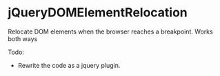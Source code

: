 # jQueryDOMElementRelocation

Relocate DOM elements when the browser reaches a breakpoint.
Works both ways

Todo:
- Rewrite the code as a jquery plugin.